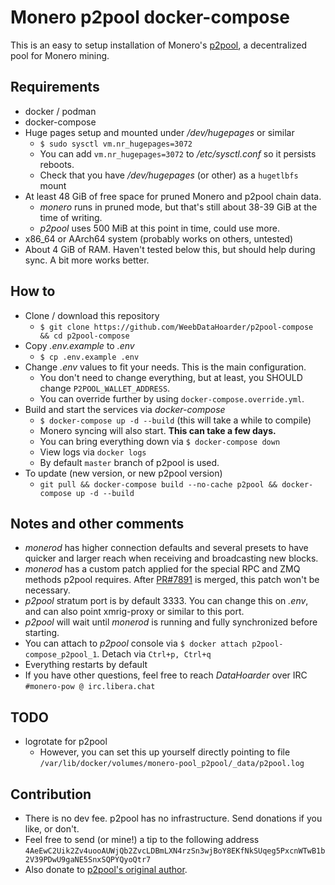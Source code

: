 # Monero p2pool docker-compose

This is an easy to setup installation of Monero's [p2pool](https://github.com/SChernykh/p2pool), a decentralized pool for Monero mining.

## Requirements
* docker / podman
* docker-compose
* Huge pages setup and mounted under _/dev/hugepages_ or similar
  * `$ sudo sysctl vm.nr_hugepages=3072`
  * You can add `vm.nr_hugepages=3072` to _/etc/sysctl.conf_ so it persists reboots.
  * Check that you have _/dev/hugepages_ (or other) as a `hugetlbfs` mount
* At least 48 GiB of free space for pruned Monero and p2pool chain data.
  * _monero_ runs in pruned mode, but that's still about 38-39 GiB at the time of writing.
  * _p2pool_ uses 500 MiB at this point in time, could use more.
* x86_64 or AArch64 system (probably works on others, untested)
* About 4 GiB of RAM. Haven't tested below this, but should help during sync. A bit more works better. 

## How to
* Clone / download this repository
  * `$ git clone https://github.com/WeebDataHoarder/p2pool-compose && cd p2pool-compose`
* Copy _.env.example_ to _.env_
  * `$ cp .env.example .env`
* Change _.env_ values to fit your needs. This is the main configuration.
  * You don't need to change everything, but at least, you SHOULD change `P2POOL_WALLET_ADDRESS`.
  * You can override further by using `docker-compose.override.yml`.
* Build and start the services via _docker-compose_
  * `$ docker-compose up -d --build` (this will take a while to compile)
  * Monero syncing will also start. **This can take a few days.**
  * You can bring everything down via `$ docker-compose down`
  * View logs via `docker logs`
  * By default `master` branch of p2pool is used.
* To update (new version, or new p2pool version)
  * `git pull && docker-compose build --no-cache p2pool && docker-compose up -d --build`

## Notes and other comments
* _monerod_ has higher connection defaults and several presets to have quicker and larger reach when receiving and broadcasting new blocks.
* _monerod_ has a custom patch applied for the special RPC and ZMQ methods p2pool requires. After [PR#7891](https://github.com/monero-project/monero/pull/7891) is merged, this patch won't be necessary. 
* _p2pool_ stratum port is by default 3333. You can change this on _.env_, and can also point xmrig-proxy or similar to this port.
* _p2pool_ will wait until _monerod_ is running and fully synchronized before starting.
* You can attach to _p2pool_ console via `$ docker attach p2pool-compose_p2pool_1`. Detach via `Ctrl+p, Ctrl+q` 
* Everything restarts by default
* If you have other questions, feel free to reach _DataHoarder_ over IRC `#monero-pow @ irc.libera.chat`

## TODO
* logrotate for p2pool
  * However, you can set this up yourself directly pointing to file `/var/lib/docker/volumes/monero-pool_p2pool/_data/p2pool.log`

## Contribution
* There is no dev fee. p2pool has no infrastructure. Send donations if you like, or don't.
* Feel free to send (or mine!) a tip to the following address
```4AeEwC2Uik2Zv4uooAUWjQb2ZvcLDBmLXN4rzSn3wjBoY8EKfNkSUqeg5PxcnWTwB1b2V39PDwU9gaNE5SnxSQPYQyoQtr7```
* Also donate to [p2pool's original author](https://github.com/SChernykh/p2pool#donations). 